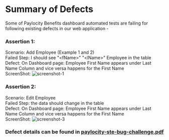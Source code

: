 # Summary of Defects
Some of Paylocity Benefits dashboard automated tests are failing for following existing defects in our web application -  

### Assertion 1:
Scenario: Add Employee (Example 1 and 2) \
Failed Step: I should see "\<fName\>" "\<lName\>" Employee in the table\
Defect: On Dashboard page: Employee First Name appears under Last Name Column and vice versa happens for the First Name\
ScreenShot: ![screenshot-1](https://user-images.githubusercontent.com/47266299/132253037-b220590f-03f5-433b-aeca-7a593c149f7e.png)


### Assertion 2: 
Scenario: Edit Employee\
Failed Step: the data should change in the table\
Defect: On Dashboard page: Employee First Name appears under Last Name Column and vice versa happens for the First Name\
ScreenShot: ![screenshot-3](https://user-images.githubusercontent.com/47266299/132253054-4c1a5d35-d3cd-4ddd-a2af-4d01b4c294fb.png)


### Defect details can be found in [paylocity-ste-bug-challenge.pdf](https://github.com/ranekomal22/paylocity-ste-assessments/blob/main/paylocity-ste-bug-challenge.pdf)
